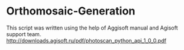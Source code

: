 # Orthomosaic-Generation
This script was written using the help of Aggisoft manual and Agisoft support team.
http://downloads.agisoft.ru/pdf/photoscan_python_api_1_0_0.pdf
